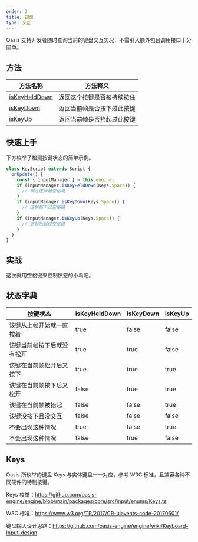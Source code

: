```yaml
---
order: 2
title: 键盘
type: 交互
---
```


Oasis 支持开发者随时查询当前的键盘交互实况，不需引入额外包且调用接口十分简单。

## 方法

| 方法名称                                               | 方法释义                     |
| ------------------------------------------------------ | ---------------------------- |
| [isKeyHeldDown](${api}core/InputManager#isKeyHeldDown) | 返回这个按键是否被持续按住 |
| [isKeyDown](${api}core/InputManager#isKeyDown)         | 返回当前帧是否按下过此按键   |
| [isKeyUp](${api}core/InputManager#isKeyUp)             | 返回当前帧是否抬起过此按键   |

## 快速上手

下方枚举了检测按键状态的简单示例。

```typescript
class KeyScript extends Script {
  onUpdate() {
    const { inputManager } = this.engine;
    if (inputManager.isKeyHeldDown(Keys.Space)) {
      // 现在还按着空格键
    }
    if (inputManager.isKeyDown(Keys.Space)) {
      // 这帧按下过空格键
    }
    if (inputManager.isKeyUp(Keys.Space)) {
      // 这帧抬起过空格键
    }
  }
}
```

## 实战

这次就用空格键来控制愤怒的小鸟吧。

<playground src="flappy-bird.ts"></playground>

## 状态字典

| 按键状态 | isKeyHeldDown | isKeyDown | isKeyUp |
| ------------------------------------------------------ |------------------------------------------------------|------------------------------------------------------|------------------------------------------------------|
| 该键从上帧开始就一直按着|true|false|false|
| 该键当前帧按下后就没有松开|true|true|false|
| 该键在当前帧松开后又按下|true|true|true| 
| 该键在当前帧按下后又松开|false|true|true|
| 该键在当前帧被抬起|false|false|true|
| 该键没按下且没交互|false|false|false| 
| 不会出现这种情况|true|false|true|
| 不会出现这种情况|false|true|false|

## Keys

Oasis 所枚举的键盘 Keys 与实体键盘一一对应，参考 W3C 标准，且兼容各种不同硬件的特制按键。

Keys 枚举：https://github.com/oasis-engine/engine/blob/main/packages/core/src/input/enums/Keys.ts

W3C 标准：https://www.w3.org/TR/2017/CR-uievents-code-20170601/

键盘输入设计思路：https://github.com/oasis-engine/engine/wiki/Keyboard-Input-design
